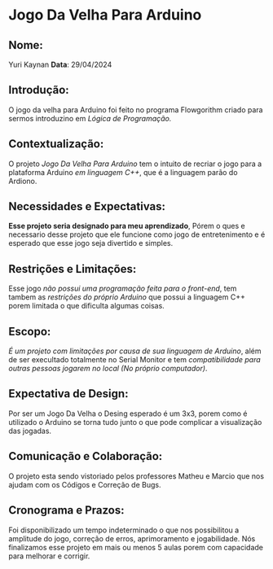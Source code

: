 # **Jogo Da Velha Para Arduino**

## Nome: 
Yuri Kaynan
**Data**: 29/04/2024

## Introdução:




O jogo da velha para Arduino foi feito no programa Flowgorithm
criado para sermos introduzino em *Lógica de Programação.* 

## Contextualização: 
O projeto *Jogo Da Velha Para Arduino* tem o intuito de recriar
o jogo para a plataforma Arduino *em linguagem C++*, que é a linguagem 
parão do Ardiono.

## Necessidades e Expectativas:
**Esse projeto seria designado para meu aprendizado**, Pórem o ques e necessario desse
projeto que ele funcione como jogo de entretenimento e é esperado que esse jogo
seja divertido e simples.

## Restrições e Limitações:
Esse jogo *não possui uma programação feita para o front-end*, tem tambem as
*restrições do próprio Arduino* que possui a linguagem C++ porem limitada 
o que dificulta algumas coisas.

## Escopo:
*É um projeto com limitações por causa de sua linguagem de Arduino*, além de 
ser execultado totalmente no Serial Monitor e tem *compatibilidade para outras 
pessoas jogarem  no local (No próprio computador)*.

## Expectativa de Design:
Por ser um Jogo Da Velha o Desing esperado é um 3x3, porem como é utilizado o 
Arduino se torna tudo junto o que pode complicar a visualização das jogadas.

## Comunicação e Colaboração:
O projeto esta sendo vistoriado pelos professores Matheu e Marcio que nos ajudam
com os Códigos e Correção de Bugs.

## Cronograma e Prazos:
Foi disponibilizado um tempo indeterminado o que nos possibilitou a amplitude do jogo,
correção de erros, aprimoramento e jogabilidade. Nós finalizamos esse projeto em mais ou menos
5 aulas porem com capacidade para melhorar e corrigir.


